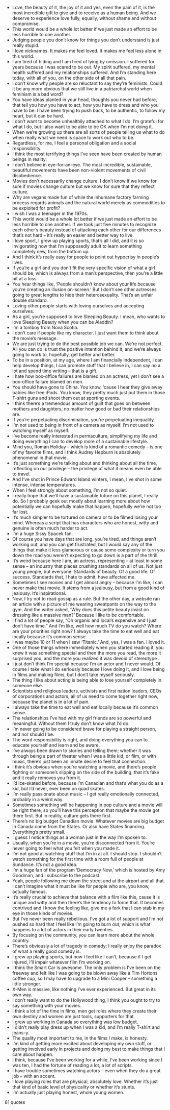  - Love, the beauty of it, the joy of it and yes, even the pain of it, is the most incredible gift to give and to receive as a human being. And we deserve to experience love fully, equally, without shame and without compromise.
 - This world would be a whole lot better if we just made an effort to be less horrible to one another.
 - Judging people you don’t know for things you don’t understand is just really stupid.
 - I love nicknames. It makes me feel loved. It makes me feel less alone in this world.
 - I am tired of hiding and I am tired of lying by omission. I suffered for years because I was scared to be out. My spirit suffered, my mental health suffered and my relationships suffered. And I’m standing here today, with all of you, on the other side of all that pain.
 - I don’t know why people are so reluctant to say they’re feminists. Could it be any more obvious that we still live in a patriarchal world when feminism is a bad word?
 - You have ideas planted in your head, thoughts you never had before, that tell you how you have to act, how you have to dress and who you have to be. I have been trying to push back, to be authentic, to follow my heart, but it can be hard.
 - I don’t want to become unhealthily attached to what I do. I’m grateful for what I do, but I also want to be able to be OK when I’m not doing it.
 - When we’re growing up there are all sorts of people telling us what to do when really what we need is space to work out who to be.
 - Regardless, for me, I feel a personal obligation and a social responsibility.
 - I think the most terrifying things I’ve seen have been created by human beings in reality.
 - I don’t believe in eye-for-an-eye. The most incredible, sustainable, beautiful movements have been non-violent movements of civil disobedience.
 - Movies don’t necessarily change culture. I don’t know if we know for sure if movies change culture but we know for sure that they reflect culture.
 - Why are vegans made fun of while the inhumane factory farming process regards animals and the natural world merely as commodities to be exploited for profit?
 - I wish I was a teenager in the 1970s.
 - This world would be a whole lot better if we just made an effort to be less horrible to one another. If we took just five minutes to recognize each other’s beauty instead of attacking each other for our differences – that’s not hard – it’s really an easier and better way to live.
 - I love sport, I grew up playing sports, that’s all I did, and it is so invigorating now that I’m supposedly adult to learn something completely new, from the bottom up.
 - And I think it’s really easy for people to point out hypocrisy in people’s lives.
 - If you’re a girl and you don’t fit the very specific vision of what a girl should be, which is always from a man’s perspective, then you’re a little bit at a loss.
 - You hear things like, ‘People shouldn’t know about your life because you’re creating an illusion on-screen.’ But I don’t see other actresses going to great lengths to hide their heterosexuality. That’s an unfair double standard.
 - Loving other people starts with loving ourselves and accepting ourselves.
 - As a girl, you’re supposed to love Sleeping Beauty. I mean, who wants to love Sleeping Beauty when you can be Aladdin?
 - I’m a tomboy from Nova Scotia.
 - I don’t care if people like my character. I just want them to think about the movie’s message.
 - We are just trying to do the best possible job we can. We’re not perfect. All you can do is trust the positive intention behind it, and we’re always going to work to, hopefully, get better and better.
 - To be in a position, at my age, where I am financially independent, I can help develop things, I can promote stuff that I believe in, I can say no a lot and spend time writing – that is a gift.
 - I hate how box-office failures are blamed on an actress, yet I don’t see a box-office failure blamed on men.
 - You should have gone to China. You know, ’cause I hear they give away babies like free iPods. You know, they pretty much just put them in those T-shirt guns and shoot them out at sporting events.
 - I think there’s a tremendous amount of guilt that goes on between mothers and daughters, no matter how good or bad their relationships are.
 - If you’re perpetuating discrimination, you’re perpetuating inequality.
 - I’m not used to being in front of a camera as myself. I’m not used to watching myself as myself.
 - I’ve become really interested in permaculture, simplifying my life and doing everything I can to develop more of a sustainable lifestyle.
 - Mind you, Roman Holiday – which is kind of a romantic comedy – is one of my favorite films, and I think Audrey Hepburn is absolutely phenomenal in that movie.
 - It’s just something we’re talking about and thinking about all the time, reflecting on our privilege – the privilege of what it means even be able to travel.
 - And I’ve shot in Prince Edward Island winters, I mean, I’ve shot in some intense, intense temperatures.
 - When I feel strongly about something, I’m not so quiet.
 - I really hope that we’ll have a sustainable future on this planet, I really do. So I probably geek out mostly about learning more about how potentially we can hopefully make that happen, hopefully we’re not too far lost.
 - It’s much simpler to be tortured on camera or to be filmed losing your mind. Whereas a script that has characters who are honest, witty and genuine is often much harder to act.
 - I’m a huge Sissy Spacek fan.
 - Of course you have days that are long, you’re tired, and things aren’t working out, and you can get frustrated, but I would say any of the things that make it less glamorous or cause some complexity or turn you down the road you weren’t expecting to go down is a part of the thrill.
 - It’s weird because here I am, an actress, representing – at least in some sense – an industry that places crushing standards on all of us. Not just young people, but everyone. Standards of beauty. Of a good life. Of success. Standards that, I hate to admit, have affected me.
 - Sometimes I see movies and I get almost angry – because I’m like, I can never make that movie. It stems from a jealousy, but from a good kind of jealousy. It’s inspirational.
 - Now, I try not to read gossip as a rule. But the other day, a website ran an article with a picture of me wearing sweatpants on the way to the gym. And the writer asked, ‘Why does this petite beauty insist on dressing like a massive man?’ Because I like to be comfortable.
 - I find a lot of people say, “Oh organic and local’s expensive and I just don’t have time.” And I’m like, well how much TV do you watch? Where are your priorities right now? I always take the time to eat well and eat locally because it’s common sense.
 - I was maybe 10 or 11 when I saw ‘Titanic.’ And, yes, I was a fan. I loved it.
 - One of those things where immediately when you started reading it, you knew it was something special and then the more you read, the more it surprised you, and the more you realized it was devoid of stereotype .
 - I just don’t think I’m special because I’m an actor and I never would. Of course I take what I do seriously because I love doing it, and I love being in films and making films, but I don’t take myself seriously.
 - The thing I like about acting is being able to lose yourself completely in someone else.
 - Scientists and religious leaders, activists and first nation leaders, CEOs of corporations and actors, all of us need to come together right now, because the planet is in a lot of pain.
 - I always take the time to eat well and eat locally because it’s common sense.
 - The relationships I’ve had with my girl friends are so powerful and meaningful. Without them I truly don’t know what I’d do.
 - I’m never going to be considered brave for playing a straight person, and nor should I be.
 - The word responsibility is right, and doing everything you can to educate yourself and learn and be aware.
 - I’ve always been drawn to stories and telling them; whether it was through being a part of theater when I was a little kid, or film, or with music, there’s just been an innate desire to feel that connection.
 - I think it’s obvious when you’re watching a movie, and there’s people fighting or someone’s slipping on the side of the building, that it’s fake and it really removes you from it.
 - I’d ice-skated before, because I’m Canadian and that’s what you do as a kid, but I’d never, ever been on quad skates.
 - I’m really passionate about music – I get really emotionally connected, probably in a weird way.
 - Sometimes something will be happening in pop culture and a movie will be right there, so you’ll have this perception that maybe the movie got there first. But in reality, culture gets there first.
 - There’s no big budget Canadian movie. Whatever movies are big budget in Canada come from the States. Or also have States financing. Everything’s pretty small.
 - I guess I notice things as a woman just in the way I’m spoken to.
 - Usually, when you’re in a movie, you’re disconnected from it. You’re never going to feel what you felt when you made it.
 - I’m not good at watching stuff that I’m in at all. I should stop. I shouldn’t watch something for the first time with a room full of people at Sundance. It’s not a good idea.
 - I’m a huge fan of the program ‘Democracy Now,’ which is hosted by Amy Goodman, and I subscribe to the podcast.
 - Yeah, people following me down the street and at the airport and all that. I can’t imagine what it must be like for people who are, you know, actually famous.
 - It’s really crucial to achieve that balance with a film like this, cause it is unique and witty and then there’s the tendency to force that. It becomes contrived and I know the feeling like, give me a fork that I can stab in my eye in those kinds of movies.
 - But I’ve never been really rebellious. I’ve got a lot of support and I’m not pushed so hard that I feel like I’m going to burn out, which is what happens to a lot of actors in their early twenties.
 - By focusing on the community, you can learn more about the whole country.
 - There’s obviously a lot of tragedy in comedy; I really enjoy the paradox of what a really good comedy is.
 - I grew up playing sports, but now I feel like I can’t, because if I get injured, I’ll impair whatever film I’m working on.
 - I think the Smart Car is awesome. The only problem is I’ve been on the freeway and felt like I was going to be blown away like a Tim Hortons coffee cup, so I may have to upgrade to a Mini Cooper – something a little stronger.
 - X-Men is massive, like nothing I’ve ever experienced. But great in its own way.
 - I don’t really want to do the Hollywood thing, I think you ought to try to say something with your movies.
 - I think a lot of the time in films, men get roles where they create their own destiny and women are just tools, supporters for that.
 - I grew up working in Canada so everything was low budget.
 - I didn’t really play dress up when I was a kid, and I’m really T-shirt and jeans-y.
 - The quality most important to me, in the films I make, is honesty.
 - I’m kind of getting more excited about developing my own stuff, or getting involved early in projects and doing my best to make things that I care about happen.
 - I think, because I’ve been working for a while, I’ve been working since I was ten, I had the fortune of reading a lot, a lot of scripts.
 - I have trouble sometimes watching actors – even when they do a great job – with an accent.
 - I love playing roles that are physical, absolutely love. Whether it’s just that kind of basic level of physicality or whether it’s stunts.
 - I’m actually just playing honest, whole young women.

81 quotes